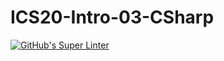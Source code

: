 # ICS20-Intro-03-CSharp

[![GitHub's Super Linter](https://github.com/marco-cuconato/ICS20-Intro-03-CSharp/workflows/GitHub's%20Super%20Linter/badge.svg)](https://github.com/marco-cuconato/ICS20-Intro-03-CSharp/actions)
